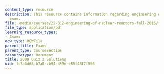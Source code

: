 ```yaml
---
content_type: resource
description: This resource contains information regarding engineering of nuclear reactors
  exam.
file: /media/courses/22-312-engineering-of-nuclear-reactors-fall-2015/fd7a3d68b7a0cb94499ee85f4817f556_MIT22_312F15_quiz2_2009Sol.pdf
file_type: application/pdf
learning_resource_types:
- Exams
ocw_type: OCWFile
parent_title: Exams
parent_type: CourseSection
resourcetype: Document
title: 2009 Quiz 2 Solutions
uid: fd7a3d68-b7a0-cb94-499e-e85f4817f556
---
```

